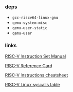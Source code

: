 ### deps
- `gcc-riscv64-linux-gnu`
- `qemu-system-misc`
- `qemu-user-static`
- `qemu-user`

### links
[RISC-V Instruction Set Manual](https://riscv.org/wp-content/uploads/2017/05/riscv-spec-v2.2.pdf)

[RISC-V Reference Card](https://www.cl.cam.ac.uk/teaching/1617/ECAD+Arch/files/docs/RISCVGreenCardv8-20151013.pdf)

[RISC-V Instructions cheatsheet](http://blog.translusion.com/images/posts/RISC-V-cheatsheet-RV32I-4-3.pdf)

[RISC-V Linux syscalls table](https://jborza.com/post/2021-05-11-riscv-linux-syscalls/)
